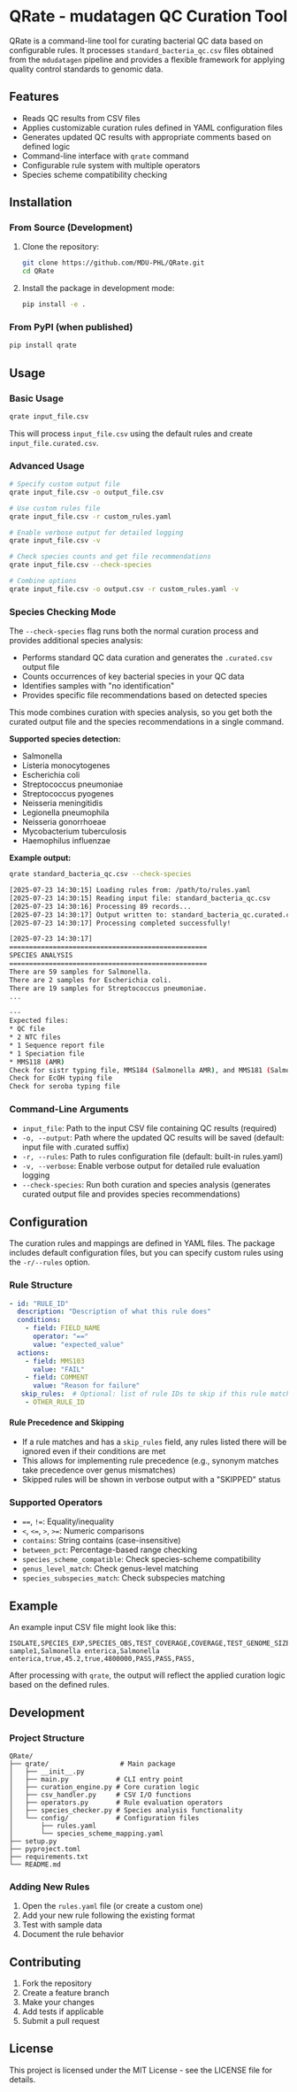 # QRate - mudatagen QC Curation Tool

QRate is a command-line tool for curating bacterial QC data based on configurable rules. It processes `standard_bacteria_qc.csv` files obtained from the `mdudatagen` pipeline and provides a flexible framework for applying quality control standards to genomic data.

## Features

- Reads QC results from CSV files
- Applies customizable curation rules defined in YAML configuration files
- Generates updated QC results with appropriate comments based on defined logic
- Command-line interface with `qrate` command
- Configurable rule system with multiple operators
- Species scheme compatibility checking

## Installation

### From Source (Development)

1. Clone the repository:

   ```bash
   git clone https://github.com/MDU-PHL/QRate.git
   cd QRate
   ```

2. Install the package in development mode:

   ```bash
   pip install -e .
   ```

### From PyPI (when published)

```bash
pip install qrate
```

## Usage

### Basic Usage

```bash
qrate input_file.csv
```

This will process `input_file.csv` using the default rules and create `input_file.curated.csv`.

### Advanced Usage

```bash
# Specify custom output file
qrate input_file.csv -o output_file.csv

# Use custom rules file
qrate input_file.csv -r custom_rules.yaml

# Enable verbose output for detailed logging
qrate input_file.csv -v

# Check species counts and get file recommendations
qrate input_file.csv --check-species

# Combine options
qrate input_file.csv -o output.csv -r custom_rules.yaml -v
```

### Species Checking Mode

The `--check-species` flag runs both the normal curation process and provides additional species analysis:

- Performs standard QC data curation and generates the `.curated.csv` output file
- Counts occurrences of key bacterial species in your QC data
- Identifies samples with "no identification"
- Provides specific file recommendations based on detected species

This mode combines curation with species analysis, so you get both the curated output file and the species recommendations in a single command.

**Supported species detection:**

- Salmonella
- Listeria monocytogenes
- Escherichia coli
- Streptococcus pneumoniae
- Streptococcus pyogenes
- Neisseria meningitidis
- Legionella pneumophila
- Neisseria gonorrhoeae
- Mycobacterium tuberculosis
- Haemophilus influenzae

**Example output:**

```bash
qrate standard_bacteria_qc.csv --check-species

[2025-07-23 14:30:15] Loading rules from: /path/to/rules.yaml
[2025-07-23 14:30:15] Reading input file: standard_bacteria_qc.csv
[2025-07-23 14:30:16] Processing 89 records...
[2025-07-23 14:30:17] Output written to: standard_bacteria_qc.curated.csv
[2025-07-23 14:30:17] Processing completed successfully!

[2025-07-23 14:30:17] 
==================================================
SPECIES ANALYSIS
==================================================
There are 59 samples for Salmonella.
There are 2 samples for Escherichia coli.
There are 19 samples for Streptococcus pneumoniae.
...

---
Expected files:
* QC file
* 2 NTC files
* 1 Sequence report file
* 1 Speciation file
* MMS118 (AMR)
Check for sistr typing file, MMS184 (Salmonella AMR), and MMS181 (Salmonella cgMLST)
Check for EcOH typing file
Check for seroba typing file
```

### Command-Line Arguments

- `input_file`: Path to the input CSV file containing QC results (required)
- `-o, --output`: Path where the updated QC results will be saved (default: input file with .curated suffix)
- `-r, --rules`: Path to rules configuration file (default: built-in rules.yaml)
- `-v, --verbose`: Enable verbose output for detailed rule evaluation logging
- `--check-species`: Run both curation and species analysis (generates curated output file and provides species recommendations)

## Configuration

The curation rules and mappings are defined in YAML files. The package includes default configuration files, but you can specify custom rules using the `-r/--rules` option.

### Rule Structure

```yaml
- id: "RULE_ID"
  description: "Description of what this rule does"
  conditions:
    - field: FIELD_NAME
      operator: "=="
      value: "expected_value"
  actions:
    - field: MMS103
      value: "FAIL"
    - field: COMMENT
      value: "Reason for failure"
   skip_rules:  # Optional: list of rule IDs to skip if this rule matches
    - OTHER_RULE_ID
```

#### Rule Precedence and Skipping

- If a rule matches and has a `skip_rules` field, any rules listed there will be ignored even if their conditions are met
- This allows for implementing rule precedence (e.g., synonym matches take precedence over genus mismatches)
- Skipped rules will be shown in verbose output with a "SKIPPED" status

### Supported Operators

- `==`, `!=`: Equality/inequality
- `<`, `<=`, `>`, `>=`: Numeric comparisons
- `contains`: String contains (case-insensitive)
- `between_pct`: Percentage-based range checking
- `species_scheme_compatible`: Check species-scheme compatibility
- `genus_level_match`: Check genus-level matching
- `species_subspecies_match`: Check subspecies matching

## Example

An example input CSV file might look like this:

```csv
ISOLATE,SPECIES_EXP,SPECIES_OBS,TEST_COVERAGE,COVERAGE,TEST_GENOME_SIZE_KMER,GENOME_SIZE_KMER,MMS103,MMS109,TEST_QC,COMMENT
sample1,Salmonella enterica,Salmonella enterica,true,45.2,true,4800000,PASS,PASS,PASS,
```

After processing with `qrate`, the output will reflect the applied curation logic based on the defined rules.

## Development

### Project Structure

```text
QRate/
├── qrate/                  # Main package
│   ├── __init__.py
│   ├── main.py            # CLI entry point
│   ├── curation_engine.py # Core curation logic
│   ├── csv_handler.py     # CSV I/O functions
│   ├── operators.py       # Rule evaluation operators
│   ├── species_checker.py # Species analysis functionality
│   └── config/            # Configuration files
│       ├── rules.yaml
│       └── species_scheme_mapping.yaml
├── setup.py
├── pyproject.toml
├── requirements.txt
└── README.md
```

### Adding New Rules

1. Open the `rules.yaml` file (or create a custom one)
2. Add your new rule following the existing format
3. Test with sample data
4. Document the rule behavior

## Contributing

1. Fork the repository
2. Create a feature branch
3. Make your changes
4. Add tests if applicable
5. Submit a pull request

## License

This project is licensed under the MIT License - see the LICENSE file for details.
